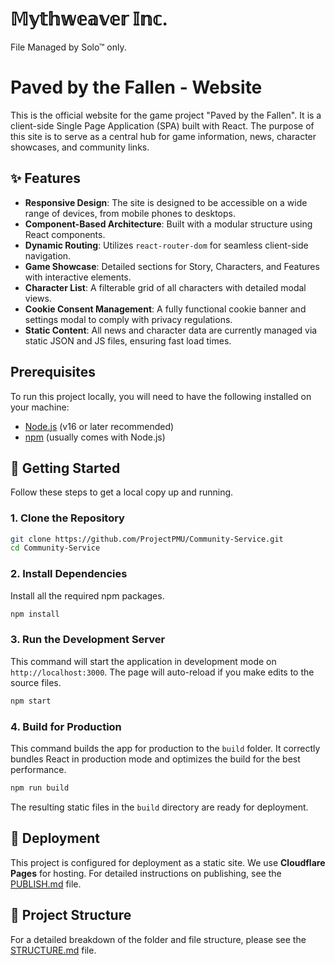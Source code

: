 ﻿# 𝕄𝕪𝕥𝕙𝕨𝕖𝕒𝕧𝕖𝕣 𝕀𝕟𝕔.

File Managed by Solo™ only.

# Paved by the Fallen - Website

This is the official website for the game project "Paved by the Fallen". It is a client-side Single Page Application (SPA) built with React. The purpose of this site is to serve as a central hub for game information, news, character showcases, and community links.

## ✨ Features

-   **Responsive Design**: The site is designed to be accessible on a wide range of devices, from mobile phones to desktops.
-   **Component-Based Architecture**: Built with a modular structure using React components.
-   **Dynamic Routing**: Utilizes `react-router-dom` for seamless client-side navigation.
-   **Game Showcase**: Detailed sections for Story, Characters, and Features with interactive elements.
-   **Character List**: A filterable grid of all characters with detailed modal views.
-   **Cookie Consent Management**: A fully functional cookie banner and settings modal to comply with privacy regulations.
-   **Static Content**: All news and character data are currently managed via static JSON and JS files, ensuring fast load times.

## Prerequisites

To run this project locally, you will need to have the following installed on your machine:

-   [Node.js](https://nodejs.org/) (v16 or later recommended)
-   [npm](https://www.npmjs.com/) (usually comes with Node.js)

## 🚀 Getting Started

Follow these steps to get a local copy up and running.

### 1. Clone the Repository

```sh
git clone https://github.com/ProjectPMU/Community-Service.git
cd Community-Service
```

### 2. Install Dependencies

Install all the required npm packages.

```sh
npm install
```

### 3. Run the Development Server

This command will start the application in development mode on `http://localhost:3000`. The page will auto-reload if you make edits to the source files.

```sh
npm start
```

### 4. Build for Production

This command builds the app for production to the `build` folder. It correctly bundles React in production mode and optimizes the build for the best performance.

```sh
npm run build
```

The resulting static files in the `build` directory are ready for deployment.

## 🚀 Deployment

This project is configured for deployment as a static site. We use **Cloudflare Pages** for hosting. For detailed instructions on publishing, see the [PUBLISH.md](./PUBLISH.md) file.

## 📂 Project Structure

For a detailed breakdown of the folder and file structure, please see the [STRUCTURE.md](./STRUCTURE.md) file.